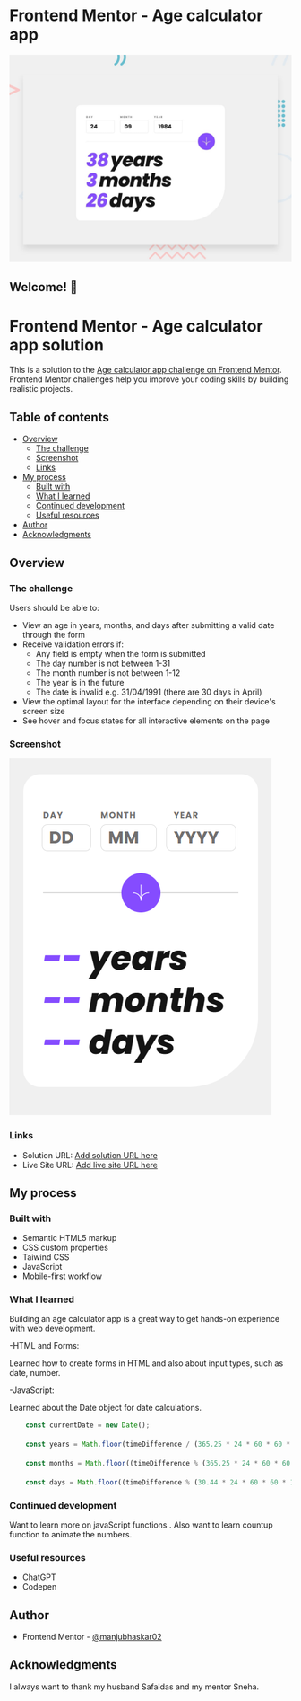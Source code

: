 # Frontend Mentor - Age calculator app

![Design preview for the Age calculator app coding challenge](./design/desktop-preview.jpg)

## Welcome! 👋


# Frontend Mentor - Age calculator app solution

This is a solution to the [Age calculator app challenge on Frontend Mentor](https://www.frontendmentor.io/challenges/age-calculator-app-dF9DFFpj-Q). Frontend Mentor challenges help you improve your coding skills by building realistic projects. 

## Table of contents

- [Overview](#overview)
  - [The challenge](#the-challenge)
  - [Screenshot](#screenshot)
  - [Links](#links)
- [My process](#my-process)
  - [Built with](#built-with)
  - [What I learned](#what-i-learned)
  - [Continued development](#continued-development)
  - [Useful resources](#useful-resources)
- [Author](#author)
- [Acknowledgments](#acknowledgments)


## Overview

### The challenge

Users should be able to:

- View an age in years, months, and days after submitting a valid date through the form
- Receive validation errors if:
  - Any field is empty when the form is submitted
  - The day number is not between 1-31
  - The month number is not between 1-12
  - The year is in the future
  - The date is invalid e.g. 31/04/1991 (there are 30 days in April)
- View the optimal layout for the interface depending on their device's screen size
- See hover and focus states for all interactive elements on the page

### Screenshot

![Age-calculator](./assets/images/age-calculator.png)


### Links

- Solution URL: [Add solution URL here](https://your-solution-url.com)
- Live Site URL: [Add live site URL here](https://your-live-site-url.com)

## My process

### Built with

- Semantic HTML5 markup
- CSS custom properties
- Taiwind CSS
- JavaScript
- Mobile-first workflow

### What I learned


Building an age calculator app is a great way to get hands-on experience with web development. 

-HTML and Forms:

Learned how to create forms in HTML and also about input types, such as date, number.

-JavaScript:

Learned about the Date object for date calculations.
```js
    const currentDate = new Date();

    const years = Math.floor(timeDifference / (365.25 * 24 * 60 * 60 * 1000));

    const months = Math.floor((timeDifference % (365.25 * 24 * 60 * 60 * 1000)) / (30.44 * 24 * 60 * 60 * 1000));

    const days = Math.floor((timeDifference % (30.44 * 24 * 60 * 60 * 1000)) / (24 * 60 * 60 * 1000));

```
### Continued development

Want to learn more on javaScript functions .
Also want to learn countup function to animate the numbers.
### Useful resources

- ChatGPT
- Codepen


## Author

- Frontend Mentor - [@manjubhaskar02](https://www.frontendmentor.io/profile/manjubhaskar02)

## Acknowledgments

I always want to thank my husband Safaldas and my mentor Sneha.